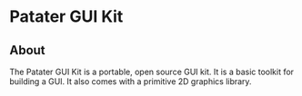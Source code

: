 # Patater GUI Kit

## About

The Patater GUI Kit is a portable, open source GUI kit. It is a basic toolkit
for building a GUI. It also comes with a primitive 2D graphics library.
